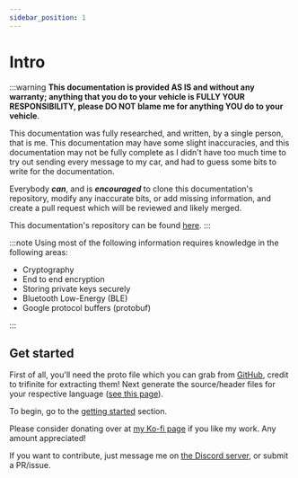 ```yaml
---
sidebar_position: 1
---
```


# Intro

:::warning
**This documentation is provided AS IS and without any warranty; anything that you do to your vehicle is FULLY YOUR RESPONSIBILITY, please DO NOT blame me for anything YOU do to your vehicle**.

This documentation was fully researched, and written, by a single person, that is me. This documentation may have some slight inaccuracies, and this documentation may not be fully complete as I didn't have too much time to try out sending every message to my car, and had to guess some bits to write for the documentation.

Everybody **_can_**, and is **_encouraged_** to clone this documentation's repository, modify any inaccurate bits, or add missing information, and create a pull request which will be reviewed and likely merged.

This documentation's repository can be found [here](https://github.com/ArchGryphon9362/teslabtapi).
:::

:::note
Using most of the following information requires knowledge in the following areas:

- Cryptography
- End to end encryption
- Storing private keys securely
- Bluetooth Low-Energy (BLE)
- Google protocol buffers (protobuf)

:::

## Get started

First of all, you'll need the proto file which you can grab from [GitHub](https://github.com/trifinite/vcsec-archive/tree/master/protos), credit to trifinite for extracting them!
Next generate the source/header files for your respective language ([see this page](https://developers.google.com/protocol-buffers/docs/overview#generating)).

To begin, go to the [getting started](start) section.

Please consider donating over at [my Ko-fi page](https://ko-fi.com/lexnastin) if you like my work. Any amount appreciated!

If you want to contribute, just message me on [the Discord server](discord), or submit a PR/issue.
